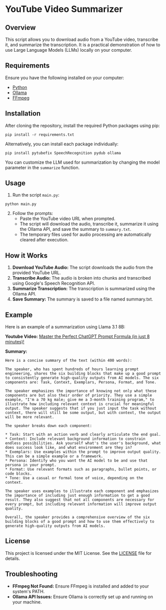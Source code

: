 # YouTube Video Summarizer

## Overview
This script allows you to download audio from a YouTube video, transcribe it, and summarize the transcription. It is a practical demonstration of how to use Large Language Models (LLMs) locally on your computer.

## Requirements
Ensure you have the following installed on your computer:

- [Python](https://www.python.org/downloads/)
- [Ollama](https://ollama.com/)
- [FFmpeg](https://ffmpeg.org/download.html)

## Installation

After cloning the repository, install the required Python packages using pip:
```
pip install -r requirements.txt
```

Alternatively, you can install each package individually:

```
pip install pytubefix SpeechRecognition pydub ollama
```

You can customize the LLM used for summarization by changing the model parameter in the `summarize` function.

## Usage
1. Run the script `main.py`:
```
python main.py
```

2. Follow the prompts:
    - Paste the YouTube video URL when prompted.
    - The script will download the audio, transcribe it, summarize it using the Ollama API, and save the summary to `summary.txt`.
    - The temporary files used for audio processing are automatically cleared after execution.

## How it Works
1. **Download YouTube Audio:** The script downloads the audio from the provided YouTube URL.
2. **Transcribe Audio:** The audio is broken into chunks and transcribed using Google's Speech Recognition API.
3. **Summarize Transcription:** The transcription is summarized using the Ollama API.
4. **Save Summary:** The summary is saved to a file named summary.txt.

## Example
Here is an example of a summarization using Llama 3.1 8B:

**Youtube Video:**
[Master the Perfect ChatGPT Prompt Formula (in just 8 minutes)!](https://www.youtube.com/watch?v=jC4v5AS4RIM)

**Summary:**
```
Here is a concise summary of the text (within 400 words):

The speaker, who has spent hundreds of hours learning prompt engineering, shares the six building blocks that make up a good prompt to consistently generate high-quality outputs from AI models. The six components are: Task, Context, Exemplars, Persona, Format, and Tone.

The speaker emphasizes the importance of knowing not only what these components are but also their order of priority. They use a simple example, "I'm a 70 kg male; give me a 3-month training program," to illustrate how including relevant context is crucial for meaningful output. The speaker suggests that if you just input the task without context, there will still be some output, but with context, the output will be more relevant.

The speaker breaks down each component:

* Task: Start with an action verb and clearly articulate the end goal.
* Context: Include relevant background information to constrain endless possibilities. Ask yourself what's the user's background, what does success look like, and what environment are they in?
* Exemplars: Use examples within the prompt to improve output quality. This can be a simple example or a framework.
* Persona: Identify who you want the AI model to be and use that persona in your prompt.
* Format: Use relevant formats such as paragraphs, bullet points, or code blocks.
* Tone: Use a casual or formal tone of voice, depending on the context.

The speaker uses examples to illustrate each component and emphasizes the importance of including just enough information to get a good result. They also suggest that not all components are necessary for every prompt, but including relevant information will improve output quality.

Overall, the speaker provides a comprehensive overview of the six building blocks of a good prompt and how to use them effectively to generate high-quality outputs from AI models.
```

## License
This project is licensed under the MIT License. See the [LICENSE](./LICENSE) file for details.

## Troubleshooting
- **FFmpeg Not Found:** Ensure FFmpeg is installed and added to your system's PATH.
- **Ollama API Issues:** Ensure Ollama is correctly set up and running on your machine.